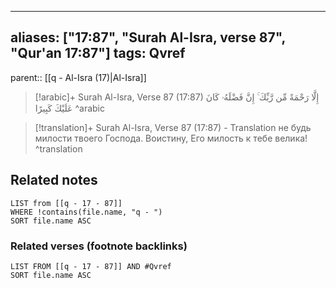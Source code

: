 
---
aliases: ["17:87", "Surah Al-Isra, verse 87", "Qur'an 17:87"]
tags: Qvref
---

parent:: [[q - Al-Isra (17)|Al-Isra]]

> [!arabic]+ Surah Al-Isra, Verse 87 (17:87)
> <span class="quran-arabic">إِلَّا رَحْمَةً مِّن رَّبِّكَ ۚ إِنَّ فَضْلَهُۥ كَانَ عَلَيْكَ كَبِيرًا</span>
^arabic

> [!translation]+ Surah Al-Isra, Verse 87 (17:87) - Translation
> не будь милости твоего Господа. Воистину, Его милость к тебе велика!
^translation



## Related notes
```dataview
LIST from [[q - 17 - 87]]
WHERE !contains(file.name, "q - ")
SORT file.name ASC
```

### Related verses (footnote backlinks)
```dataview
LIST FROM [[q - 17 - 87]] AND #Qvref
SORT file.name ASC
```

